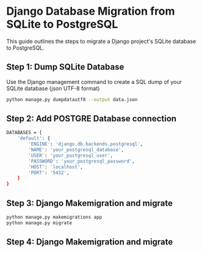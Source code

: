 # Django Database Migration from SQLite to PostgreSQL

This guide outlines the steps to migrate a Django project's SQLite database to PostgreSQL.

## Step 1: Dump SQLite Database

Use the Django management command to create a SQL dump of your SQLite database (json UTF-8 format)

```bash
python manage.py dumpdatautf8 --output data.json
```
## Step 2: Add POSTGRE Database connection
```bash
DATABASES = {
    'default': {
        'ENGINE': 'django.db.backends.postgresql',
        'NAME': 'your_postgresql_database',
        'USER': 'your_postgresql_user',
        'PASSWORD': 'your_postgresql_password',
        'HOST': 'localhost',
        'PORT': '5432',
    }
}
```
## Step 3: Django Makemigration and migrate
```bash
python manage.py makemigrations app
python manage.py migrate
```
## Step 4: Django Makemigration and migrate
